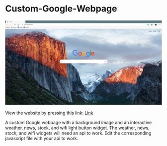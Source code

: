 # Custom-Google-Webpage

![Image](https://github.com/OReynolds123/Custom-Google-Webpage/blob/main/image.png?raw=true)

View the website by pressing this link: [Link](https://oreynolds123.github.io/Custom-Google-Webpage/)

A custom Google webpage with a background image and an interactive weather, news, stock, and wifi light button widget. The weather, news, stock, and wifi widgets will need an api to work. Edit the corresponding javascript file with your api to work.
